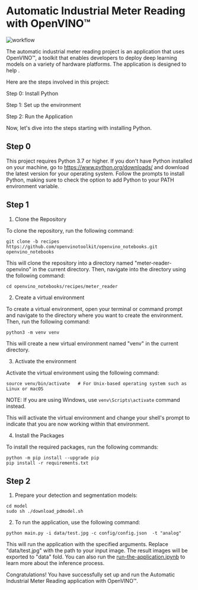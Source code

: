# Automatic Industrial Meter Reading with OpenVINO™

![workflow](https://user-images.githubusercontent.com/91237924/166137115-67284fa5-f703-4468-98f4-c43d2c584763.png)

The automatic industrial meter reading project is an application that uses OpenVINO™, a toolkit that enables developers to deploy deep learning models on a variety of hardware platforms. The application is designed to help .

Here are the steps involved in this project:

Step 0: Install Python

Step 1: Set up the environment

Step 2: Run the Application

Now, let's dive into the steps starting with installing Python.

## Step 0

This project requires Python 3.7 or higher. If you don't have Python installed on your machine, go to https://www.python.org/downloads/ and download the latest version for your operating system. Follow the prompts to install Python, making sure to check the option to add Python to your PATH environment variable.

## Step 1

1. Clone the Repository

To clone the repository, run the following command:

```shell
git clone -b recipes https://github.com/openvinotoolkit/openvino_notebooks.git openvino_notebooks
```

This will clone the repository into a directory named "meter-reader-openvino" in the current directory. Then, navigate into the directory using the following command:

```shell
cd openvino_notebooks/recipes/meter_reader
```

2. Create a virtual environment

To create a virtual environment, open your terminal or command prompt and navigate to the directory where you want to create the environment. Then, run the following command:

```shell
python3 -m venv venv
```
This will create a new virtual environment named "venv" in the current directory.

3. Activate the environment

Activate the virtual environment using the following command:

```shell
source venv/bin/activate   # For Unix-based operating system such as Linux or macOS
```

NOTE: If you are using Windows, use `venv\Scripts\activate` command instead.

This will activate the virtual environment and change your shell's prompt to indicate that you are now working within that environment.

4. Install the Packages

To install the required packages, run the following commands:

```shell
python -m pip install --upgrade pip 
pip install -r requirements.txt
```


## Step 2

1. Prepare your detection and segmentation models:
```shell
cd model
sudo sh ./download_pdmodel.sh
```

2. To run the application, use the following command:

```shell
python main.py -i data/test.jpg -c config/config.json  -t "analog"
```

This will run the application with the specified arguments. Replace "data/test.jpg" with the path to your input image.
The result images will be exported to "data" fold. You can also run the [run-the-application.ipynb](docs/run-the-application.ipynb) to learn more about the inference process.

Congratulations! You have successfully set up and run the Automatic Industrial Meter Reading application with OpenVINO™.
